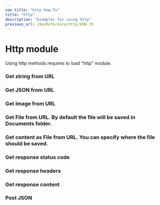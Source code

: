 ```yaml
---
nav-title: "http How-To"
title: "http"
description: "Examples for using http"
previous_url: /ApiReference/http/HOW-TO
---
```

# Http module
Using http methods requires to load "http" module.
<snippet id='http-require'/>

### Get string from URL
<snippet id='http-get-string'/>

### Get JSON from URL
<snippet id='http-get-json'/>

### Get Image from URL
<snippet id='http-get-image'/>

### Get File from URL. By default the file will be saved in Documents folder.
<snippet id='http-get-urlfile'/>

### Get content as File from URL. You can specify where the file should be saved.
<snippet id='http-get-urlfile-content'/>

### Get response status code
<snippet id='http-get-response'/>

### Get response headers
<snippet id='http-get-response-headers'/>

### Get response content
<snippet id='http-get-response-content'/>

### Post JSON
<snippet id='http-post-json'/>
